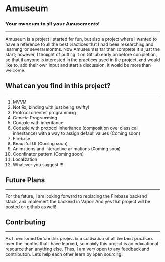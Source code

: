 #  Amuseum

### Your museum to all your Amusements!
---

Amuseum is a project I started for fun, but also a project where I wanted to have a reference to all the best practices that I had been researching and learning  for several months. 
Now Amuseum is far than complete it is just the start; however, I thought of putting it on Github early on before completion, so that if anyone is interested in the practices used in the project,
and would like to, add their own input and start a discussion, it would be more than welcome.


## What can you find in this project?
---

1. MVVM
2. Not Rx, binding with just being swifty!
3. Protocol oriented programming
4. Generic Programming
5. Codable with inheritance
6. Codable with protocol inheritance (composition over classical inheritance)  with a way to assign default values (Coming soon)
7. Firebase
8. Beautiful UI (Coming soon)
9. Animations and interactive animations (Coming soon)
10. Coordinator pattern (Coming soon)
11. Localization
12. Whatever you suggest !!!


## Future Plans
---

For the future, I am looking forward to replacing the Firebase backend stack, and implement the backend in Vapor! And yes that project will be posted on github as well!

## Contributing
---

As I mentioned before this project is a cultivation of all the best practices over the months that I have learned, so mainly this project is an educational resource than anything else.
Thus, I am very open to any feedback and contribution. Lets help each other learn by open sourcing!


